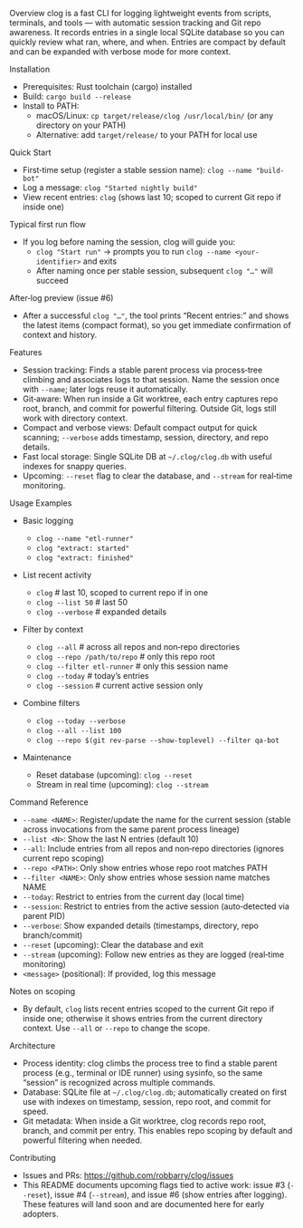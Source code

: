 Overview
clog is a fast CLI for logging lightweight events from scripts, terminals, and tools — with automatic session tracking and Git repo awareness. It records entries in a single local SQLite database so you can quickly review what ran, where, and when. Entries are compact by default and can be expanded with verbose mode for more context.

Installation
- Prerequisites: Rust toolchain (cargo) installed
- Build: `cargo build --release`
- Install to PATH:
  - macOS/Linux: `cp target/release/clog /usr/local/bin/` (or any directory on your PATH)
  - Alternative: add `target/release/` to your PATH for local use

Quick Start
- First‑time setup (register a stable session name): `clog --name "build-bot"`
- Log a message: `clog "Started nightly build"`
- View recent entries: `clog` (shows last 10; scoped to current Git repo if inside one)

Typical first run flow
- If you log before naming the session, clog will guide you:
  - `clog "Start run"` → prompts you to run `clog --name <your-identifier>` and exits
  - After naming once per stable session, subsequent `clog "…"` will succeed

After‑log preview (issue #6)
- After a successful `clog "…"`, the tool prints “Recent entries:” and shows the latest items (compact format), so you get immediate confirmation of context and history.

Features
- Session tracking: Finds a stable parent process via process‑tree climbing and associates logs to that session. Name the session once with `--name`; later logs reuse it automatically.
- Git‑aware: When run inside a Git worktree, each entry captures repo root, branch, and commit for powerful filtering. Outside Git, logs still work with directory context.
- Compact and verbose views: Default compact output for quick scanning; `--verbose` adds timestamp, session, directory, and repo details.
- Fast local storage: Single SQLite DB at `~/.clog/clog.db` with useful indexes for snappy queries.
- Upcoming: `--reset` flag to clear the database, and `--stream` for real‑time monitoring.

Usage Examples
- Basic logging
  - `clog --name "etl-runner"`
  - `clog "extract: started"`
  - `clog "extract: finished"`

- List recent activity
  - `clog`                      # last 10, scoped to current repo if in one
  - `clog --list 50`            # last 50
  - `clog --verbose`            # expanded details

- Filter by context
  - `clog --all`                # across all repos and non‑repo directories
  - `clog --repo /path/to/repo` # only this repo root
  - `clog --filter etl-runner`  # only this session name
  - `clog --today`              # today’s entries
  - `clog --session`            # current active session only

- Combine filters
  - `clog --today --verbose`
  - `clog --all --list 100`
  - `clog --repo $(git rev-parse --show-toplevel) --filter qa-bot`

- Maintenance
  - Reset database (upcoming): `clog --reset`
  - Stream in real time (upcoming): `clog --stream`

Command Reference
- `--name <NAME>`: Register/update the name for the current session (stable across invocations from the same parent process lineage)
- `--list <N>`: Show the last N entries (default 10)
- `--all`: Include entries from all repos and non‑repo directories (ignores current repo scoping)
- `--repo <PATH>`: Only show entries whose repo root matches PATH
- `--filter <NAME>`: Only show entries whose session name matches NAME
- `--today`: Restrict to entries from the current day (local time)
- `--session`: Restrict to entries from the active session (auto‑detected via parent PID)
- `--verbose`: Show expanded details (timestamps, directory, repo branch/commit)
- `--reset` (upcoming): Clear the database and exit
- `--stream` (upcoming): Follow new entries as they are logged (real‑time monitoring)
- `<message>` (positional): If provided, log this message

Notes on scoping
- By default, `clog` lists recent entries scoped to the current Git repo if inside one; otherwise it shows entries from the current directory context. Use `--all` or `--repo` to change the scope.

Architecture
- Process identity: clog climbs the process tree to find a stable parent process (e.g., terminal or IDE runner) using sysinfo, so the same “session” is recognized across multiple commands.
- Database: SQLite file at `~/.clog/clog.db`; automatically created on first use with indexes on timestamp, session, repo root, and commit for speed.
- Git metadata: When inside a Git worktree, clog records repo root, branch, and commit per entry. This enables repo scoping by default and powerful filtering when needed.

Contributing
- Issues and PRs: https://github.com/robbarry/clog/issues
- This README documents upcoming flags tied to active work: issue #3 (`--reset`), issue #4 (`--stream`), and issue #6 (show entries after logging). These features will land soon and are documented here for early adopters.

